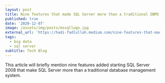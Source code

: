 ```yaml
---
layout: post
title: Nine features that made SQL Server more than a traditional DBMS
published: true
date: '2020-12-07'
image: /assets/img/posts/mssqllogo.jpg
external_url: 'https://hadi-fadlullah.medium.com/nine-features-that-made-sql-server-more-than-a-traditional-dbms-342baa60eaed'
tags:
  - big data
  - sql server
subtitle: Tech Blog
---
```

This article will briefly mention nine features added starting SQL Server 2008 that make SQL Server more than a traditional database management system.
